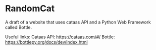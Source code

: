 # RandomCat

A draft of a website that uses cataas API and a Python Web Framework called Bottle.

Useful links:
  Cataas API: https://cataas.com/#/
  Bottle: https://bottlepy.org/docs/dev/index.html
